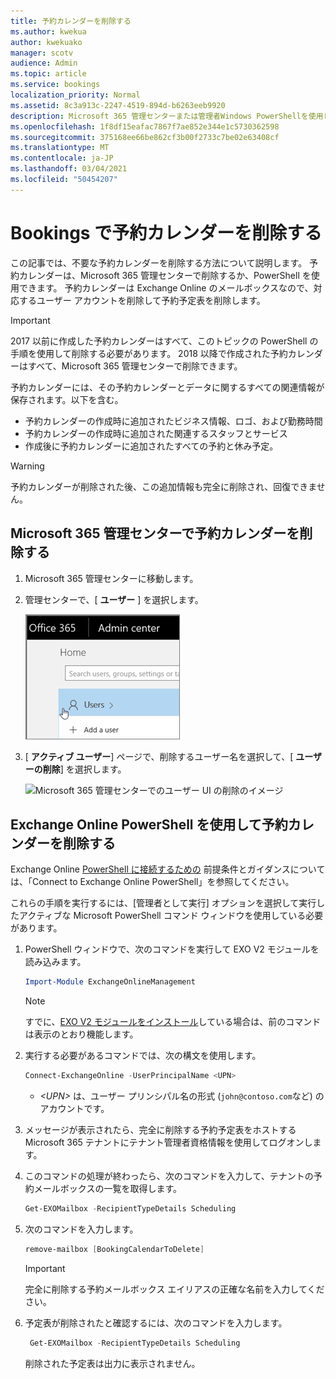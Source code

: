 ```yaml
---
title: 予約カレンダーを削除する
ms.author: kwekua
author: kwekuako
manager: scotv
audience: Admin
ms.topic: article
ms.service: bookings
localization_priority: Normal
ms.assetid: 8c3a913c-2247-4519-894d-b6263eeb9920
description: Microsoft 365 管理センターまたは管理者Windows PowerShellを使用して、予約カレンダーを削除します。
ms.openlocfilehash: 1f8df15eafac7867f7ae852e344e1c5730362598
ms.sourcegitcommit: 375168ee66be862cf3b00f2733c7be02e63408cf
ms.translationtype: MT
ms.contentlocale: ja-JP
ms.lasthandoff: 03/04/2021
ms.locfileid: "50454207"
---
```

# <a name="delete-a-booking-calendar-in-bookings"></a>Bookings で予約カレンダーを削除する

この記事では、不要な予約カレンダーを削除する方法について説明します。 予約カレンダーは、Microsoft 365 管理センターで削除するか、PowerShell を使用できます。 予約カレンダーは Exchange Online のメールボックスなので、対応するユーザー アカウントを削除して予約予定表を削除します。

> [!IMPORTANT]
> 2017 以前に作成した予約カレンダーはすべて、このトピックの PowerShell の手順を使用して削除する必要があります。 2018 以降で作成された予約カレンダーはすべて、Microsoft 365 管理センターで削除できます。

予約カレンダーには、その予約カレンダーとデータに関するすべての関連情報が保存されます。以下を含む。

- 予約カレンダーの作成時に追加されたビジネス情報、ロゴ、および勤務時間
- 予約カレンダーの作成時に追加された関連するスタッフとサービス
- 作成後に予約カレンダーに追加されたすべての予約と休み予定。

> [!WARNING]
> 予約カレンダーが削除された後、この追加情報も完全に削除され、回復できません。

## <a name="delete-a-booking-calendar-in-the-microsoft-365-admin-center"></a>Microsoft 365 管理センターで予約カレンダーを削除する

1. Microsoft 365 管理センターに移動します。

1. 管理センターで、[ **ユーザー** ] を選択します。

   ![Microsoft 365 管理センターのユーザー UI のイメージ](../media/bookings-admin-center-users.png)

1. [ **アクティブ ユーザー**] ページで、削除するユーザー名を選択して、[ **ユーザーの削除**] を選択します。

   ![Microsoft 365 管理センターでのユーザー UI の削除のイメージ](../media/bookings-delete-user.png)

## <a name="delete-a-booking-calendar-using-exchange-online-powershell"></a>Exchange Online PowerShell を使用して予約カレンダーを削除する

Exchange Online [PowerShell に接続するための](https://docs.microsoft.com/powershell/exchange/exchange-online-powershell-v2?view=exchange-ps) 前提条件とガイダンスについては、「Connect to Exchange Online PowerShell」を参照してください。

これらの手順を実行するには、[管理者として実行] オプションを選択して実行したアクティブな Microsoft PowerShell コマンド ウィンドウを使用している必要があります。

1. PowerShell ウィンドウで、次のコマンドを実行して EXO V2 モジュールを読み込みます。

   ```powershell
   Import-Module ExchangeOnlineManagement
   ```

   > [!NOTE]
   > すでに、[EXO V2 モジュールをインストール](https://docs.microsoft.com/powershell/exchange/exchange-online-powershell-v2?view=exchange-ps#install-and-maintain-the-exo-v2-module)している場合は、前のコマンドは表示のとおり機能します。
   
2. 実行する必要があるコマンドでは、次の構文を使用します。

   ```powershell
   Connect-ExchangeOnline -UserPrincipalName <UPN> 
   ```

   - _\<UPN\>_ は、ユーザー プリンシパル名の形式 (`john@contoso.com`など) のアカウントです。

3. メッセージが表示されたら、完全に削除する予約予定表をホストする Microsoft 365 テナントにテナント管理者資格情報を使用してログオンします。

4. このコマンドの処理が終わったら、次のコマンドを入力して、テナントの予約メールボックスの一覧を取得します。

   ```powershell
   Get-EXOMailbox -RecipientTypeDetails Scheduling
   ```

5. 次のコマンドを入力します。

   ```powershell
   remove-mailbox [BookingCalendarToDelete]
   ```

   > [!IMPORTANT]
   > 完全に削除する予約メールボックス エイリアスの正確な名前を入力してください。

6. 予定表が削除されたと確認するには、次のコマンドを入力します。

   ```powershell
    Get-EXOMailbox -RecipientTypeDetails Scheduling
   ```

   削除された予定表は出力に表示されません。
